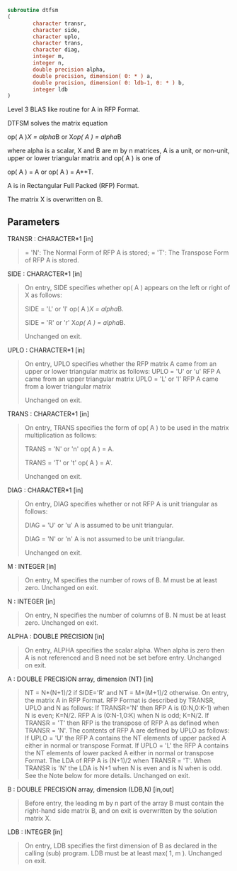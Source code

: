 ```fortran
subroutine dtfsm
(
        character transr,
        character side,
        character uplo,
        character trans,
        character diag,
        integer m,
        integer n,
        double precision alpha,
        double precision, dimension( 0: * ) a,
        double precision, dimension( 0: ldb-1, 0: * ) b,
        integer ldb
)
```

Level 3 BLAS like routine for A in RFP Format.

DTFSM  solves the matrix equation

op( A )*X = alpha*B  or  X*op( A ) = alpha*B

where alpha is a scalar, X and B are m by n matrices, A is a unit, or
non-unit,  upper or lower triangular matrix  and  op( A )  is one  of

op( A ) = A   or   op( A ) = A**T.

A is in Rectangular Full Packed (RFP) Format.

The matrix X is overwritten on B.

## Parameters
TRANSR : CHARACTER*1 [in]
> = 'N':  The Normal Form of RFP A is stored;
> = 'T':  The Transpose Form of RFP A is stored.

SIDE : CHARACTER*1 [in]
> On entry, SIDE specifies whether op( A ) appears on the left
> or right of X as follows:
> 
> SIDE = 'L' or 'l'   op( A )*X = alpha*B.
> 
> SIDE = 'R' or 'r'   X*op( A ) = alpha*B.
> 
> Unchanged on exit.

UPLO : CHARACTER*1 [in]
> On entry, UPLO specifies whether the RFP matrix A came from
> an upper or lower triangular matrix as follows:
> UPLO = 'U' or 'u' RFP A came from an upper triangular matrix
> UPLO = 'L' or 'l' RFP A came from a  lower triangular matrix
> 
> Unchanged on exit.

TRANS : CHARACTER*1 [in]
> On entry, TRANS  specifies the form of op( A ) to be used
> in the matrix multiplication as follows:
> 
> TRANS  = 'N' or 'n'   op( A ) = A.
> 
> TRANS  = 'T' or 't'   op( A ) = A'.
> 
> Unchanged on exit.

DIAG : CHARACTER*1 [in]
> On entry, DIAG specifies whether or not RFP A is unit
> triangular as follows:
> 
> DIAG = 'U' or 'u'   A is assumed to be unit triangular.
> 
> DIAG = 'N' or 'n'   A is not assumed to be unit
> triangular.
> 
> Unchanged on exit.

M : INTEGER [in]
> On entry, M specifies the number of rows of B. M must be at
> least zero.
> Unchanged on exit.

N : INTEGER [in]
> On entry, N specifies the number of columns of B.  N must be
> at least zero.
> Unchanged on exit.

ALPHA : DOUBLE PRECISION [in]
> On entry,  ALPHA specifies the scalar  alpha. When  alpha is
> zero then  A is not referenced and  B need not be set before
> entry.
> Unchanged on exit.

A : DOUBLE PRECISION array, dimension (NT) [in]
> NT = N*(N+1)/2 if SIDE='R' and NT = M*(M+1)/2 otherwise.
> On entry, the matrix A in RFP Format.
> RFP Format is described by TRANSR, UPLO and N as follows:
> If TRANSR='N' then RFP A is (0:N,0:K-1) when N is even;
> K=N/2. RFP A is (0:N-1,0:K) when N is odd; K=N/2. If
> TRANSR = 'T' then RFP is the transpose of RFP A as
> defined when TRANSR = 'N'. The contents of RFP A are defined
> by UPLO as follows: If UPLO = 'U' the RFP A contains the NT
> elements of upper packed A either in normal or
> transpose Format. If UPLO = 'L' the RFP A contains
> the NT elements of lower packed A either in normal or
> transpose Format. The LDA of RFP A is (N+1)/2 when
> TRANSR = 'T'. When TRANSR is 'N' the LDA is N+1 when N is
> even and is N when is odd.
> See the Note below for more details. Unchanged on exit.

B : DOUBLE PRECISION array, dimension (LDB,N) [in,out]
> Before entry,  the leading  m by n part of the array  B must
> contain  the  right-hand  side  matrix  B,  and  on exit  is
> overwritten by the solution matrix  X.

LDB : INTEGER [in]
> On entry, LDB specifies the first dimension of B as declared
> in  the  calling  (sub)  program.   LDB  must  be  at  least
> max( 1, m ).
> Unchanged on exit.
